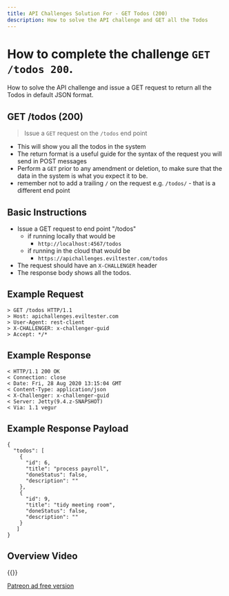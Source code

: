 ```yaml
---
title: API Challenges Solution For - GET Todos (200)
description: How to solve the API challenge and GET all the Todos
---
```


# How to complete the challenge `GET /todos 200`.

How to solve the API challenge and issue a GET request to return all the Todos in default JSON format.

## GET /todos (200)

> Issue a `GET` request on the `/todos` end point

- This will show you all the todos in the system
- The return format is a useful guide for the syntax of the request you will send in POST messages
- Perform a `GET` prior to any amendment or deletion, to make sure that the data in the system is what you expect it to be.
- remember not to add a trailing `/` on the request e.g. `/todos/` - that is a different end point

## Basic Instructions

- Issue a GET request to end point "/todos"
    - if running locally that would be
        - `http://localhost:4567/todos`
    - if running in the cloud that would be
        - `https://apichallenges.eviltester.com/todos`
- The request should have an `X-CHALLENGER` header
- The response body shows all the todos.

## Example Request

~~~~~~~~
> GET /todos HTTP/1.1
> Host: apichallenges.eviltester.com
> User-Agent: rest-client
> X-CHALLENGER: x-challenger-guid
> Accept: */*
~~~~~~~~

## Example Response

~~~~~~~~
< HTTP/1.1 200 OK
< Connection: close
< Date: Fri, 28 Aug 2020 13:15:04 GMT
< Content-Type: application/json
< X-Challenger: x-challenger-guid
< Server: Jetty(9.4.z-SNAPSHOT)
< Via: 1.1 vegur
~~~~~~~~

## Example Response Payload

~~~~~~~~
{
  "todos": [
    {
      "id": 6,
      "title": "process payroll",
      "doneStatus": false,
      "description": ""
    },
    {
      "id": 9,
      "title": "tidy meeting room",
      "doneStatus": false,
      "description": ""
    }
   ]
}
~~~~~~~~

## Overview Video

{{<youtube-embed key="OpisB0UZq0c" title="Solution video for GET all TODOs">}}

[Patreon ad free version](https://www.patreon.com/posts/41107610)
